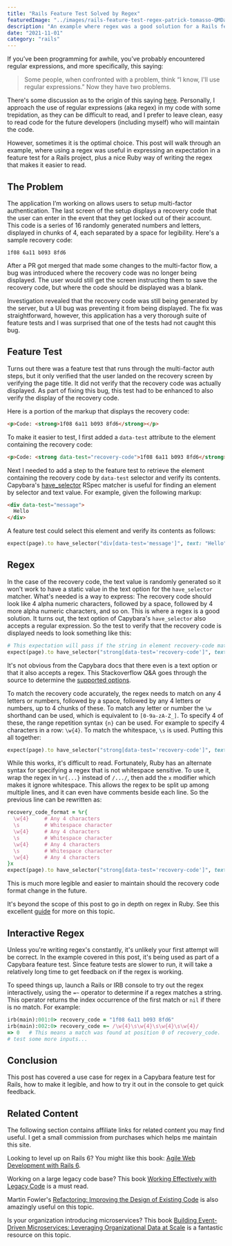 ```yaml
---
title: "Rails Feature Test Solved by Regex"
featuredImage: "../images/rails-feature-test-regex-patrick-tomasso-QMDap1TAu0g-unsplash.jpg"
description: "An example where regex was a good solution for a Rails feature test."
date: "2021-11-01"
category: "rails"
---
```


If you’ve been programming for awhile, you’ve probably encountered regular expressions, and more specifically, this saying:

> Some people, when confronted with a problem, think “I know, I'll use regular expressions.” Now they have two problems.

There's some discussion as to the origin of this saying [here](http://regex.info/blog/2006-09-15/247). Personally, I approach the use of regular expressions (aka regex) in my code with some trepidation, as they can be difficult to read, and I prefer to leave clean, easy to read code for the future developers (including myself) who will maintain the code.

However, sometimes it is the optimal choice. This post will walk through an example, where using a regex was useful in expressing an expectation in a feature test for a Rails project, plus a nice Ruby way of writing the regex that makes it easier to read.

## The Problem

The application I’m working on allows users to setup multi-factor authentication. The last screen of the setup displays a recovery code that the user can enter in the event that they get locked out of their account. This code is a series of 16 randomly generated numbers and letters, displayed in chunks of 4, each separated by a space for legibility. Here's a sample recovery code:

```
1f08 6a11 b093 8fd6
```

After a PR got merged that made some changes to the multi-factor flow, a bug was introduced where the recovery code was no longer being displayed. The user would still get the screen instructing them to save the recovery code, but where the code should be displayed was a blank.

Investigation revealed that the recovery code was still being generated by the server, but a UI bug was preventing it from being displayed. The fix was straightforward, however, this application has a very thorough suite of feature tests and I was surprised that one of the tests had not caught this bug.

## Feature Test

Turns out there was a feature test that runs through the multi-factor auth steps, but it only verified that the user landed on the recovery screen by verifying the page title. It did not verify that the recovery code was actually displayed. As part of fixing this bug, this test had to be enhanced to also verify the display of the recovery code.

Here is a portion of the markup that displays the recovery code:

```html
<p>Code: <strong>1f08 6a11 b093 8fd6</strong></p>
```

To make it easier to test, I first added a `data-test` attribute to the element containing the recovery code:

```html
<p>Code: <strong data-test="recovery-code">1f08 6a11 b093 8fd6</strong></p>
```

Next I needed to add a step to the feature test to retrieve the element containing the recovery code by `data-test` selector and verify its contents. Capybara's [have_selector](https://github.com/teamcapybara/capybara#querying) RSpec matcher is useful for finding an element by selector and text value. For example, given the following markup:

```html
<div data-test="message">
  Hello
</div>
```

A feature test could select this element and verify its contents as follows:

```ruby
expect(page).to have_selector("div[data-test='message']", text: "Hello")
```

## Regex

In the case of the recovery code, the text value is randomly generated so it won’t work to have a static value in the text option for the `have_selector` matcher. What's needed is a way to express: The recovery code should look like 4 alpha numeric characters, followed by a space, followed by 4 more alpha numeric characters, and so on. This is where a regex is a good solution. It turns out, the text option of Capybara's `have_selector` also accepts a regular expression. So the test to verify that the recovery code is displayed needs to look something like this:

```ruby
# This expectation will pass if the string in element recovery-code matches the regex /TBD/.
expect(page).to have_selector("strong[data-test='recovery-code']", text: /TBD/)
```

<aside class="markdown-aside">
It's not obvious from the Capybara docs that there even is a text option or that it also accepts a regex. This Stackoverflow Q&A goes through the source to determine the <a class="markdown-link" href="https://stackoverflow.com/questions/23961636/what-are-the-options-to-capybaras-have-selector">supported options</a>.
</aside>

To match the recovery code accurately, the regex needs to match on any 4 letters or numbers, followed by a space, followed by any 4 letters or numbers, up to 4 chunks of these. To match any letter or number the `\w` shorthand can be used, which is equivalent to `[0-9a-zA-Z_]`. To specify 4 of these, the range repetition syntax `{n}` can be used. For example to specify 4 characters in a row: `\w{4}`. To match the whitespace, `\s` is used. Putting this all together:

```ruby
expect(page).to have_selector("strong[data-test='recovery-code']", text: /\w{4}\s\w{4}\s\w{4}\s\w{4}/)
```

While this works, it's difficult to read. Fortunately, Ruby has an alternate syntax for specifying a regex that is not whitespace sensitive. To use it, wrap the regex in `%r{...}` instead of `/.../`, then add the `x` modifier which makes it ignore whitespace. This allows the regex to be split up among multiple lines, and it can even have comments beside each line. So the previous line can be rewritten as:

```ruby
recovery_code_format = %r{
  \w{4}     # Any 4 characters
  \s        # Whitespace character
  \w{4}     # Any 4 characters
  \s        # Whitespace character
  \w{4}     # Any 4 characters
  \s        # Whitespace character
  \w{4}     # Any 4 characters
}x
expect(page).to have_selector("strong[data-test='recovery-code']", text: recovery_code_format)
```

This is much more legible and easier to maintain should the recovery code format change in the future.

<aside class="markdown-aside">
It's beyond the scope of this post to go in depth on regex in Ruby. See this excellent <a class="markdown-link" href="https://www.rubyguides.com/2015/06/ruby-regex/">guide</a> for more on this topic.
</aside>

## Interactive Regex

Unless you're writing regex's constantly, it's unlikely your first attempt will be correct. In the example covered in this post, it's being used as part of a Capybara feature test. Since feature tests are slower to run, it will take a relatively long time to get feedback on if the regex is working.

To speed things up, launch a Rails or IRB console to try out the regex interactively, using the `=~` operator to determine if a regex matches a string. This operator returns the index occurrence of the first match or `nil` if there is no match. For example:

```ruby
irb(main):001:0> recovery_code = "1f08 6a11 b093 8fd6"
irb(main):002:0> recovery_code =~ /\w{4}\s\w{4}\s\w{4}\s\w{4}/
=> 0   # This means a match was found at position 0 of recovery_code.
# test some more inputs...
```

## Conclusion

This post has covered a use case for regex in a Capybara feature test for Rails, how to make it legible, and how to try it out in the console to get quick feedback.

## Related Content

The following section contains affiliate links for related content you may find useful. I get a small commission from purchases which helps me maintain this site.

Looking to level up on Rails 6? You might like this book: [Agile Web Development with Rails 6](https://amzn.to/3wS8GNA).

Working on a large legacy code base? This book [Working Effectively with Legacy Code](https://amzn.to/3accwHF) is a must read.

Martin Fowler's [Refactoring: Improving the Design of Existing Code](https://amzn.to/2RFC0Xn) is also amazingly useful on this topic.

Is your organization introducing microservices? This book [Building Event-Driven Microservices: Leveraging Organizational Data at Scale](https://amzn.to/3uSxa87) is a fantastic resource on this topic.
